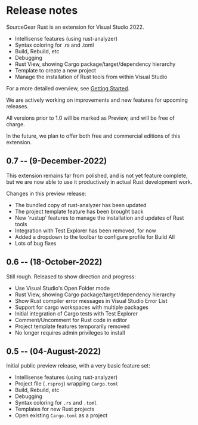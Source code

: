 # Release notes

SourceGear Rust is an extension for Visual Studio 2022.

- Intellisense features (using rust-analyzer)
- Syntax coloring for .rs and .toml
- Build, Rebuild, etc
- Debugging
- Rust View, showing Cargo package/target/dependency hierarchy
- Template to create a new project
- Manage the installation of Rust tools from within Visual Studio

For a more detailed overview, see [Getting Started](getting_started.md).

We are actively working on improvements and new features
for upcoming releases.

All versions prior to 1.0 will be marked as Preview, and will
be free of charge.

In the future, we plan to offer both free and commercial editions 
of this extension.

## 0.7 -- (9-December-2022)

This extension remains far from polished, and is not yet feature complete,
but we are now able to use it productively in actual Rust development work.

Changes in this preview release:

- The bundled copy of rust-analyzer has been updated
- The project template feature has been brought back
- New 'rustup' features to manage the installation and updates of Rust tools
- Integration with Test Explorer has been removed, for now
- Added a dropdown to the toolbar to configure profile for Build All
- Lots of bug fixes

## 0.6 -- (18-October-2022)

Still rough.  Released to show direction and progress:

- Use Visual Studio's Open Folder mode
- Rust View, showing Cargo package/target/dependency hierarchy
- Show Rust compiler error messages in Visual Studio Error List
- Support for cargo workspaces with multiple packages
- Initial integration of Cargo tests with Test Explorer
- Comment/Uncomment for Rust code in editor
- Project template features temporarily removed
- No longer requires admin privileges to install

## 0.5 -- (04-August-2022)

Initial public preview release, with a very basic feature set:

- Intellisense features (using rust-analyzer)
- Project file (`.rsproj`) wrapping `Cargo.toml`
- Build, Rebuild, etc
- Debugging
- Syntax coloring for `.rs` and `.toml`
- Templates for new Rust projects
- Open existing `Cargo.toml` as a project

